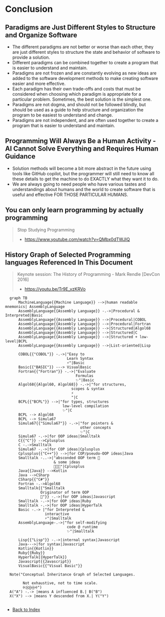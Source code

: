 # Conclusion

## Paradigms are Just Different Styles to Structure and Organize Software
  - The different paradigms are not better or worse than each other, they are just different styles to structure the
    state and behavior of software to provide a solution.
  - Different paradigms can be combined together to create a program that is easier to understand and maintain.
  - Paradigms are not frozen and are constantly evolving as new ideas are added to the software development
    methods to make creating software easier and more effective.
  - Each paradigm has their own trade-offs and costs that must be considered when
    choosing which paradigm is appropriate for a particular problem. Sometimes, the best solution is the simplest one.
  - Paradigms are not dogma, and should not be followed blindly, but should be used as a guide to help
    structure and organization the program to be easiest to understand and change.
  - Paradigms are not independent, and are often used together to create a program that is easier to
    understand and maintain.
 
## Programming Will Always Be a Human Activity - AI Cannot Solve Everything and Requires Human Guidance
  - Solution methods will become a bit more abstract in the future using tools like GitHub copilot, but the
    programmer will still need to know all these details to get the machine to do EXACTLY what they want it to do.
  - We are always going to need people who have various tastes and understandings about humans and the world to
    create software that is useful and effective FOR THOSE PARTICULAR HUMANS.

## You can only learn programming by actually programming
  > Stop Studying Programming
  > - https://www.youtube.com/watch?v=QMbx0dTWJIQ  

## History Graph of Selected Programming languages Referenced In This Document
  > Keynote session: The History of Programming - Mark Rendle [DevCon 2016]
  > - https://youtu.be/Tr9E_vzKRVo
 
  ```mermaid
    graph TB
        MachineLanguage{{Machine Language}} -->|human readable mnemonics| AssemblyLanguage
        AssemblyLanguage{{Assembly Language}} -.->|Procedural & Interpreted|Basic
        AssemblyLanguage{{Assembly Language}} -->|Procedural|COBOL
        AssemblyLanguage{{Assembly Language}} -->|Procedural|Fortran
        AssemblyLanguage{{Assembly Language}} -->|Structured|Algol68
        AssemblyLanguage{{Assembly Language}} -->|Structured|C
        AssemblyLanguage{{Assembly Language}} -->|Structured + low-level|BCPL
        AssemblyLanguage{{Assembly Language}} -->|List-oriented|Lisp
        
        COBOL{{"COBOL"}} -.->|"Easy to 
                              Learn Syntax
                              ⚡️️"|Basic
        Basic{{"BASIC"}} ---> VisualBasic
        Fortran{{"Fortran"}} -.->|"Evaluate 
                                  Formulas
                                  ✨"|Basic
        Algol68{{Algol60, Algol68}} -.->|"for structures, 
                                scopes & syntax
                                ⚡️️
                                "|C
        BCPL{{"BCPL"}} -->|"for types, structures 
                            low-level compilation
                            ✨"|C
        BCPL --> Algol68
        BCPL --> Simula67
        Simula67{{"Simula67"}} -.->|"for pointers & 
                                    other concepts
                                    ✨"|C
        Simula67 -.->|for OOP ideas|Smalltalk
        C{{"C"}} -->Cplusplus
        C -.->Smalltalk
        Simula67 -.->|for COP ideas|Cplusplus
        Cplusplus{{"C++"}} -->|for COP/pseudo-OOP ideas|Java
        Smalltalk -..->|"absconded OOP term 🫤 
                        & some ideas
                        🤔🤨🧐"|Cplusplus
        Java{{Java}} -->Kotlin
        Java -->CSharp
        CSharp{{"C#"}}
        Fortran -.->Algol68
        Smalltalk{{"Smalltalk
                  Originator of term OOP
                  🙂"}} -.->|for OOP ideas|Javascript
        Smalltalk -.->|for OOP ideas|Ruby
        Smalltalk -.->|for OOP ideas|HyperTalk
        Basic -.-> |"for Interpreted & 
                    interactive
                    ⚡️"|Smalltalk
        AssemblyLanguage-.->|"for self-modifying 
                              code @ runtime
                              ✨"|Smalltalk
        
        Lisp{{"Lisp"}} -.->|internal syntax|Javascript
        Java--->|for syntax|Javascript
        Kotlin{{Kotlin}}
        Ruby{{Ruby}}
        HyperTalk{{HyperTalk}}
        Javascript{{Javascript}}
        VisualBasic{{"Visual Basic"}}
    
    Note("Conceptual Inheritance Graph of Selected Languages.
          
          Not exhaustive, not to time scale.
          ⨭⨂⨀⨁⨮")
    A("A") -.-> |means A influenced B.| B("B")
    X("X") --> |means Y descended from X.| Y("Y")
    
  ```

- [Back to Index](README.md)